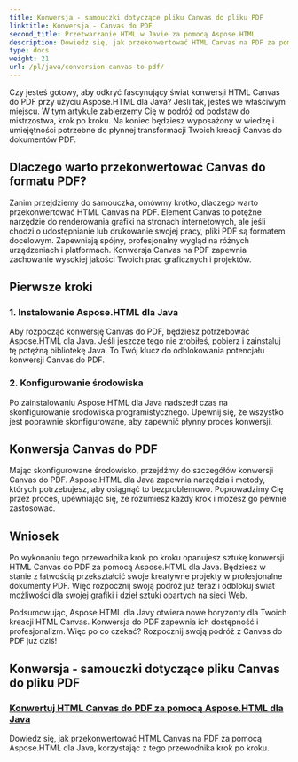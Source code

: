 ```yaml
---
title: Konwersja - samouczki dotyczące pliku Canvas do pliku PDF
linktitle: Konwersja - Canvas do PDF
second_title: Przetwarzanie HTML w Javie za pomocą Aspose.HTML
description: Dowiedz się, jak przekonwertować HTML Canvas na PDF za pomocą Aspose.HTML dla Java w tym kompleksowym przewodniku. Opanuj sztukę transformacji cyfrowej!
type: docs
weight: 21
url: /pl/java/conversion-canvas-to-pdf/
---
```


Czy jesteś gotowy, aby odkryć fascynujący świat konwersji HTML Canvas do PDF przy użyciu Aspose.HTML dla Java? Jeśli tak, jesteś we właściwym miejscu. W tym artykule zabierzemy Cię w podróż od podstaw do mistrzostwa, krok po kroku. Na koniec będziesz wyposażony w wiedzę i umiejętności potrzebne do płynnej transformacji Twoich kreacji Canvas do dokumentów PDF.

## Dlaczego warto przekonwertować Canvas do formatu PDF?

Zanim przejdziemy do samouczka, omówmy krótko, dlaczego warto przekonwertować HTML Canvas na PDF. Element Canvas to potężne narzędzie do renderowania grafiki na stronach internetowych, ale jeśli chodzi o udostępnianie lub drukowanie swojej pracy, pliki PDF są formatem docelowym. Zapewniają spójny, profesjonalny wygląd na różnych urządzeniach i platformach. Konwersja Canvas na PDF zapewnia zachowanie wysokiej jakości Twoich prac graficznych i projektów.

## Pierwsze kroki

### 1. Instalowanie Aspose.HTML dla Java

Aby rozpocząć konwersję Canvas do PDF, będziesz potrzebować Aspose.HTML dla Java. Jeśli jeszcze tego nie zrobiłeś, pobierz i zainstaluj tę potężną bibliotekę Java. To Twój klucz do odblokowania potencjału konwersji Canvas do PDF.

### 2. Konfigurowanie środowiska

Po zainstalowaniu Aspose.HTML dla Java nadszedł czas na skonfigurowanie środowiska programistycznego. Upewnij się, że wszystko jest poprawnie skonfigurowane, aby zapewnić płynny proces konwersji.

## Konwersja Canvas do PDF

Mając skonfigurowane środowisko, przejdźmy do szczegółów konwersji Canvas do PDF. Aspose.HTML dla Java zapewnia narzędzia i metody, których potrzebujesz, aby osiągnąć to bezproblemowo. Poprowadzimy Cię przez proces, upewniając się, że rozumiesz każdy krok i możesz go pewnie zastosować.

## Wniosek

Po wykonaniu tego przewodnika krok po kroku opanujesz sztukę konwersji HTML Canvas do PDF za pomocą Aspose.HTML dla Java. Będziesz w stanie z łatwością przekształcić swoje kreatywne projekty w profesjonalne dokumenty PDF. Więc rozpocznij swoją podróż już teraz i odblokuj świat możliwości dla swojej grafiki i dzieł sztuki opartych na sieci Web.

Podsumowując, Aspose.HTML dla Javy otwiera nowe horyzonty dla Twoich kreacji HTML Canvas. Konwersja do PDF zapewnia ich dostępność i profesjonalizm. Więc po co czekać? Rozpocznij swoją podróż z Canvas do PDF już dziś!
## Konwersja - samouczki dotyczące pliku Canvas do pliku PDF
### [Konwertuj HTML Canvas do PDF za pomocą Aspose.HTML dla Java](./canvas-to-pdf/)
Dowiedz się, jak przekonwertować HTML Canvas na PDF za pomocą Aspose.HTML dla Java, korzystając z tego przewodnika krok po kroku.